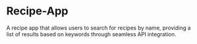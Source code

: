 # Recipe-App
A recipe app that allows users to search for recipes by name, providing a list of results based on keywords through seamless API integration.
